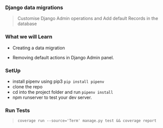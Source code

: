 ### Django data migrations

> Customise Django Admin operations and Add default Records in the database

### What we will Learn

* Creating a data migration

* Removing default actions in Django Admin panel.


### SetUp

* install pipenv using pip3 `pip install pipenv`
* clone the repo
* cd into the project folder and run `pipenv install`
* npm runserver to test your dev server.


### Run Tests
> `coverage run --source='Term' manage.py test && coverage report `